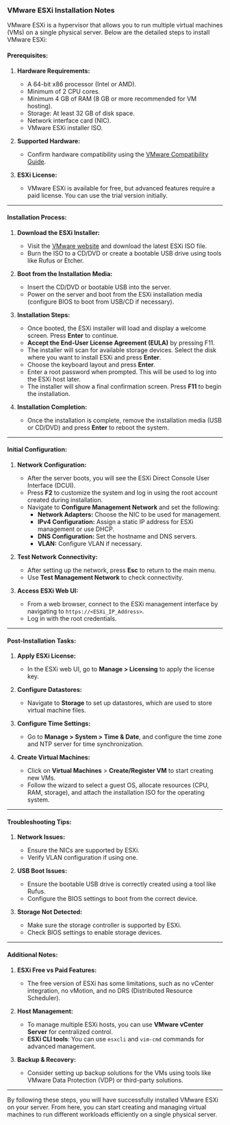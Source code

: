 ### VMware ESXi Installation Notes

VMware ESXi is a hypervisor that allows you to run multiple virtual machines (VMs) on a single physical server. Below are the detailed steps to install VMware ESXi:

#### Prerequisites:
1. **Hardware Requirements:**
   - A 64-bit x86 processor (Intel or AMD).
   - Minimum of 2 CPU cores.
   - Minimum 4 GB of RAM (8 GB or more recommended for VM hosting).
   - Storage: At least 32 GB of disk space.
   - Network interface card (NIC).
   - VMware ESXi installer ISO.

2. **Supported Hardware:**
   - Confirm hardware compatibility using the [VMware Compatibility Guide](https://www.vmware.com/resources/compatibility/search.php).

3. **ESXi License:**
   - VMware ESXi is available for free, but advanced features require a paid license. You can use the trial version initially.

---

#### Installation Process:

1. **Download the ESXi Installer:**
   - Visit the [VMware website](https://my.vmware.com/web/vmware/evalcenter?p=free-esxi6) and download the latest ESXi ISO file.
   - Burn the ISO to a CD/DVD or create a bootable USB drive using tools like Rufus or Etcher.

2. **Boot from the Installation Media:**
   - Insert the CD/DVD or bootable USB into the server.
   - Power on the server and boot from the ESXi installation media (configure BIOS to boot from USB/CD if necessary).

3. **Installation Steps:**
   - Once booted, the ESXi installer will load and display a welcome screen. Press **Enter** to continue.
   - **Accept the End-User License Agreement (EULA)** by pressing F11.
   - The installer will scan for available storage devices. Select the disk where you want to install ESXi and press **Enter**.
   - Choose the keyboard layout and press **Enter**.
   - Enter a root password when prompted. This will be used to log into the ESXi host later.
   - The installer will show a final confirmation screen. Press **F11** to begin the installation.

4. **Installation Completion:**
   - Once the installation is complete, remove the installation media (USB or CD/DVD) and press **Enter** to reboot the system.

---

#### Initial Configuration:

1. **Network Configuration:**
   - After the server boots, you will see the ESXi Direct Console User Interface (DCUI).
   - Press **F2** to customize the system and log in using the root account created during installation.
   - Navigate to **Configure Management Network** and set the following:
     - **Network Adapters:** Choose the NIC to be used for management.
     - **IPv4 Configuration:** Assign a static IP address for ESXi management or use DHCP.
     - **DNS Configuration:** Set the hostname and DNS servers.
     - **VLAN:** Configure VLAN if necessary.

2. **Test Network Connectivity:**
   - After setting up the network, press **Esc** to return to the main menu.
   - Use **Test Management Network** to check connectivity.

3. **Access ESXi Web UI:**
   - From a web browser, connect to the ESXi management interface by navigating to `https://<ESXi_IP_Address>`.
   - Log in with the root credentials.

---

#### Post-Installation Tasks:

1. **Apply ESXi License:**
   - In the ESXi web UI, go to **Manage > Licensing** to apply the license key.

2. **Configure Datastores:**
   - Navigate to **Storage** to set up datastores, which are used to store virtual machine files.

3. **Configure Time Settings:**
   - Go to **Manage > System > Time & Date**, and configure the time zone and NTP server for time synchronization.

4. **Create Virtual Machines:**
   - Click on **Virtual Machines** > **Create/Register VM** to start creating new VMs.
   - Follow the wizard to select a guest OS, allocate resources (CPU, RAM, storage), and attach the installation ISO for the operating system.

---

#### Troubleshooting Tips:
1. **Network Issues:**
   - Ensure the NICs are supported by ESXi.
   - Verify VLAN configuration if using one.
   
2. **USB Boot Issues:**
   - Ensure the bootable USB drive is correctly created using a tool like Rufus.
   - Configure the BIOS settings to boot from the correct device.

3. **Storage Not Detected:**
   - Make sure the storage controller is supported by ESXi.
   - Check BIOS settings to enable storage devices.

---

#### Additional Notes:

1. **ESXi Free vs Paid Features:**
   - The free version of ESXi has some limitations, such as no vCenter integration, no vMotion, and no DRS (Distributed Resource Scheduler).

2. **Host Management:**
   - To manage multiple ESXi hosts, you can use **VMware vCenter Server** for centralized control.
   - **ESXi CLI tools**: You can use `esxcli` and `vim-cmd` commands for advanced management.

3. **Backup & Recovery:**
   - Consider setting up backup solutions for the VMs using tools like VMware Data Protection (VDP) or third-party solutions.

---

By following these steps, you will have successfully installed VMware ESXi on your server. From here, you can start creating and managing virtual machines to run different workloads efficiently on a single physical server.
